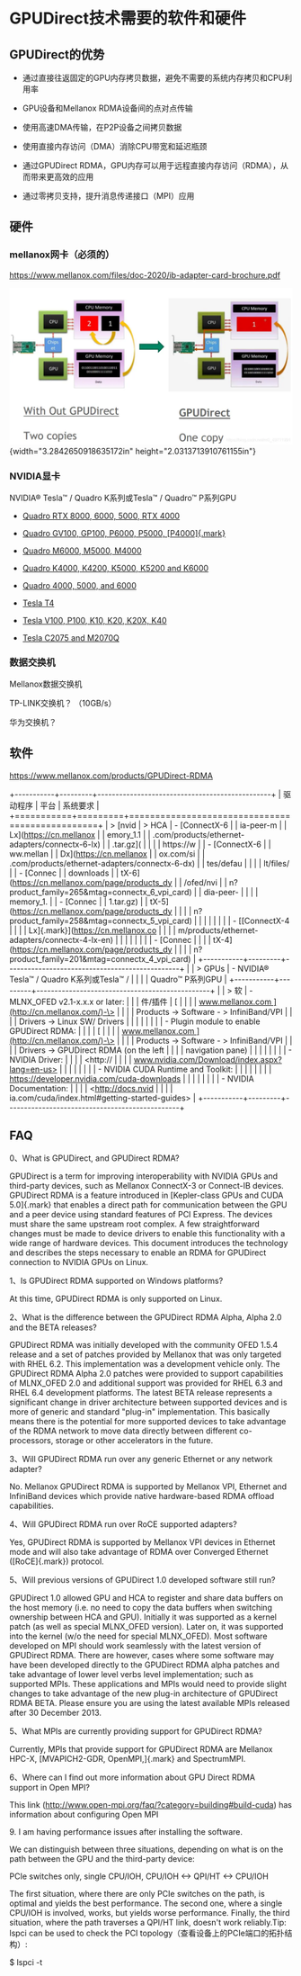 # GPUDirect技术需要的软件和硬件

## GPUDirect的优势

-   通过直接往返固定的GPU内存拷贝数据，避免不需要的系统内存拷贝和CPU利用率

-   GPU设备和Mellanox RDMA设备间的点对点传输

-   使用高速DMA传输，在P2P设备之间拷贝数据

-   使用直接内存访问（DMA）消除CPU带宽和延迟瓶颈

-   通过GPUDirect
    RDMA，GPU内存可以用于远程直接内存访问（RDMA），从而带来更高效的应用

-   通过零拷贝支持，提升消息传递接口（MPI）应用

## 硬件

### mellanox网卡（必须的）

https://www.mellanox.com/files/doc-2020/ib-adapter-card-brochure.pdf

![](./media/image1.png){width="3.2842650918635172in"
height="2.0313713910761155in"}

### NVIDIA显卡

NVIDIA® Tesla™ / Quadro K系列或Tesla™ / Quadro™ P系列GPU

-   [Quadro RTX 8000, 6000, 5000, RTX
    4000](http://www.nvidia.com/object/quadro-desktop-gpus.html)

-   [Quadro GV100, GP100, P6000, P5000,
    [P4000]{.mark}](http://www.nvidia.com/object/quadro-desktop-gpus.html)

-   [Quadro M6000, M5000,
    M4000](http://www.nvidia.com/object/quadro-desktop-gpus.html)

-   [Quadro K4000, K4200, K5000, K5200 and
    K6000](http://www.nvidia.com/object/workstation-solutions.html)

-   [Quadro 4000, 5000, and
    6000](http://www.nvidia.com/object/workstation-solutions.html)

-   [Tesla T4](http://www.nvidia.com/object/tesla-servers.html)

-   [Tesla V100, P100, K10, K20, K20X,
    K40](http://www.nvidia.com/object/tesla-servers.html)

-   [Tesla C2075 and
    M2070Q](http://www.nvidia.com/object/tesla-servers.html)

### 数据交换机

Mellanox数据交换机

TP-LINK交换机？ （10GB/s）

华为交换机？

## 软件

<https://www.mellanox.com/products/GPUDirect-RDMA>

+-----------+---------+------------------------------------------------+
| 驱动程序  | 平台    | 系统要求                                       |
+===========+=========+================================================+
| > [nvid   | > HCA   | -   [ConnectX-6                                |
| ia-peer-m |         |     Lx](https://cn.mellanox                    |
| emory_1.1 |         | .com/products/ethernet-adapters/connectx-6-lx) |
| .tar.gz]( |         |                                                |
| https://w |         | -   [ConnectX-6                                |
| ww.mellan |         |     Dx](https://cn.mellanox                    |
| ox.com/si |         | .com/products/ethernet-adapters/connectx-6-dx) |
| tes/defau |         |                                                |
| lt/files/ |         | -   [Connec                                    |
| downloads |         | tX-6](https://cn.mellanox.com/page/products_dy |
| /ofed/nvi |         | n?product_family=265&mtag=connectx_6_vpi_card) |
| dia-peer- |         |                                                |
| memory_1. |         | -   [Connec                                    |
| 1.tar.gz) |         | tX-5](https://cn.mellanox.com/page/products_dy |
|           |         | n?product_family=258&mtag=connectx_5_vpi_card) |
|           |         |                                                |
|           |         | -   [[ConnectX-4                               |
|           |         |     Lx]{.mark}](https://cn.mellanox.co         |
|           |         | m/products/ethernet-adapters/connectx-4-lx-en) |
|           |         |                                                |
|           |         | -   [Connec                                    |
|           |         | tX-4](https://cn.mellanox.com/page/products_dy |
|           |         | n?product_family=201&mtag=connectx_4_vpi_card) |
+-----------+---------+------------------------------------------------+
|           | > GPUs  | -   NVIDIA® Tesla™ / Quadro K系列或Tesla™ /    |
|           |         |     Quadro™ P系列GPU                           |
+-----------+---------+------------------------------------------------+
|           | > 软    | -   MLNX_OFED v2.1-x.x.x or later:             |
|           | 件/插件 |     [                                          |
|           |         | www.mellanox.com ](http://cn.mellanox.com/)-\> |
|           |         |     Products -\> Software - \> InfiniBand/VPI  |
|           |         |     Drivers -\> Linux SW/ Drivers              |
|           |         |                                                |
|           |         | -   Plugin module to enable GPUDirect RDMA:    |
|           |         |     [                                          |
|           |         | www.mellanox.com ](http://cn.mellanox.com/)-\> |
|           |         |     Products -\> Software - \> InfiniBand/VPI  |
|           |         |     Drivers -\> GPUDirect RDMA (on the left    |
|           |         |     navigation pane)                           |
|           |         |                                                |
|           |         | -   NVIDIA Driver:                             |
|           |         |     <http://                                   |
|           |         | www.nvidia.com/Download/index.aspx?lang=en-us> |
|           |         |                                                |
|           |         | -   NVIDIA CUDA Runtime and Toolkit:           |
|           |         |                                                |
|           |         |  <https://developer.nvidia.com/cuda-downloads> |
|           |         |                                                |
|           |         | -   NVIDIA Documentation:                      |
|           |         |     <http://docs.nvid                          |
|           |         | ia.com/cuda/index.html#getting-started-guides> |
+-----------+---------+------------------------------------------------+

## FAQ

0、What is GPUDirect, and GPUDirect RDMA?

GPUDirect is a term for improving interoperability with NVIDIA GPUs and
third-party devices, such as Mellanox ConnectX-3 or Connect-IB devices.
GPUDirect RDMA is a feature introduced in [Kepler-class GPUs and CUDA
5.0]{.mark} that enables a direct path for communication between the GPU
and a peer device using standard features of PCI Express. The devices
must share the same upstream root complex. A few straightforward changes
must be made to device drivers to enable this functionality with a wide
range of hardware devices. This document introduces the technology and
describes the steps necessary to enable an RDMA for GPUDirect connection
to NVIDIA GPUs on Linux.

1、Is GPUDirect RDMA supported on Windows platforms?

At this time, GPUDirect RDMA is only supported on Linux.

2、What is the difference between the GPUDirect RDMA Alpha, Alpha 2.0
and the BETA releases?

GPUDirect RDMA was initially developed with the community OFED 1.5.4
release and a set of patches provided by Mellanox that was only targeted
with RHEL 6.2. This implementation was a development vehicle only. The
GPUDirect RDMA Alpha 2.0 patches were provided to support capabilities
of MLNX_OFED 2.0 and additional support was provided for RHEL 6.3 and
RHEL 6.4 development platforms. The latest BETA release represents a
significant change in driver architecture between supported devices and
is more of generic and standard "plug-in" implementation. This basically
means there is the potential for more supported devices to take
advantage of the RDMA network to move data directly between different
co-processors, storage or other accelerators in the future.

3、Will GPUDirect RDMA run over any generic Ethernet or any network
adapter?

No. Mellanox GPUDirect RDMA is supported by Mellanox VPI, Ethernet and
InfiniBand devices which provide native hardware-based RDMA offload
capabilities.

4、Will GPUDirect RDMA run over RoCE supported adapters?

Yes, GPUDirect RDMA is supported by Mellanox VPI devices in Ethernet
mode and will also take advantage of RDMA over Converged Ethernet
([RoCE]{.mark}) protocol.

5、Will previous versions of GPUDirect 1.0 developed software still run?

GPUDirect 1.0 allowed GPU and HCA to register and share data buffers on
the host memory (i.e. no need to copy the data buffers when switching
ownership between HCA and GPU). Initially it was supported as a kernel
patch (as well as special MLNX_OFED version). Later on, it was supported
into the kernel (w/o the need for special MLNX_OFED). Most software
developed on MPI should work seamlessly with the latest version of
GPUDirect RDMA. There are however, cases where some software may have
been developed directly to the GPUDirect RDMA alpha patches and take
advantage of lower level verbs level implementation; such as supported
MPIs. These applications and MPIs would need to provide slight changes
to take advantage of the new plug-in architecture of GPUDirect RDMA
BETA. Please ensure you are using the latest available MPIs released
after 30 December 2013.

5、What MPIs are currently providing support for GPUDirect RDMA?

Currently, MPIs that provide support for GPUDirect RDMA are Mellanox
HPC-X, [MVAPICH2-GDR, OpenMPI,]{.mark} and SpectrumMPI.

6、Where can I find out more information about GPU Direct RDMA
support in Open MPI?

This link (<http://www.open-mpi.org/faq/?category=building#build-cuda>)
has information about configuring Open MPI

9\. I am having performance issues after installing the software.

We can distinguish between three situations, depending on what is on the
path between the GPU and the third-party device:

PCIe switches only, single CPU/IOH, CPU/IOH \<-\> QPI/HT \<-\> CPU/IOH

The first situation, where there are only PCIe switches on the path, is
optimal and yields the best performance. The second one, where a single
CPU/IOH is involved, works, but yields worse performance. Finally, the
third situation, where the path traverses a QPI/HT link, doesn\'t work
reliably.Tip: lspci can be used to check the PCI
topology（查看设备上的PCIe端口的拓扑结构）:

\$ lspci -t
